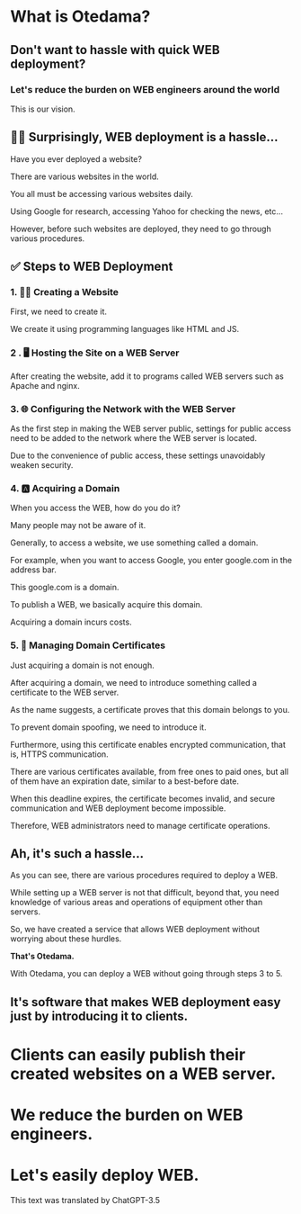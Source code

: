 # What is Otedama?
## Don't want to hassle with quick WEB deployment?
### Let's reduce the burden on WEB engineers around the world
This is our vision.

## 😵‍💫 Surprisingly, WEB deployment is a hassle...
Have you ever deployed a website?

There are various websites in the world.

You all must be accessing various websites daily.

Using Google for research, accessing Yahoo for checking the news, etc...

However, before such websites are deployed, they need to go through various procedures.

## ✅ Steps to WEB Deployment
### 1. 👩‍💻 Creating a Website
First, we need to create it.

We create it using programming languages like HTML and JS.

### 2 . 🖥️ Hosting the Site on a WEB Server
After creating the website, add it to programs called WEB servers such as Apache and nginx.

### 3. 🌐 Configuring the Network with the WEB Server
As the first step in making the WEB server public, settings for public access need to be added to the network where the WEB server is located.

Due to the convenience of public access, these settings unavoidably weaken security.

### 4. 🅰️ Acquiring a Domain
When you access the WEB, how do you do it?

Many people may not be aware of it.

Generally, to access a website, we use something called a domain.

For example, when you want to access Google, you enter google.com in the address bar.

This google.com is a domain.

To publish a WEB, we basically acquire this domain.

Acquiring a domain incurs costs.

### 5. 🔑 Managing Domain Certificates
Just acquiring a domain is not enough.

After acquiring a domain, we need to introduce something called a certificate to the WEB server.

As the name suggests, a certificate proves that this domain belongs to you.

To prevent domain spoofing, we need to introduce it.

Furthermore, using this certificate enables encrypted communication, that is, HTTPS communication.

There are various certificates available, from free ones to paid ones, but all of them have an expiration date, similar to a best-before date.

When this deadline expires, the certificate becomes invalid, and secure communication and WEB deployment become impossible.

Therefore, WEB administrators need to manage certificate operations.

## Ah, it's such a hassle...
As you can see, there are various procedures required to deploy a WEB.

While setting up a WEB server is not that difficult, beyond that, you need knowledge of various areas and operations of equipment other than servers.

So, we have created a service that allows WEB deployment without worrying about these hurdles.

**That's Otedama.**

With Otedama, you can deploy a WEB without going through steps 3 to 5.

It's software that makes WEB deployment easy just by introducing it to clients.
---
# Clients can easily publish their created websites on a WEB server.

# We reduce the burden on WEB engineers.
# Let's easily deploy WEB.



This text was translated by ChatGPT-3.5

